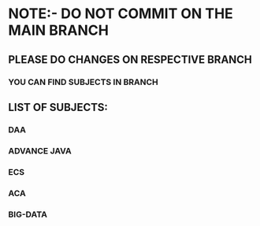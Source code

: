 # NOTE:- DO NOT COMMIT ON THE MAIN BRANCH 
##  PLEASE DO CHANGES ON RESPECTIVE BRANCH
### YOU CAN FIND SUBJECTS IN BRANCH 


## LIST OF SUBJECTS:
  ### DAA
  ### ADVANCE JAVA
  ### ECS
  ### ACA
  ### BIG-DATA 
